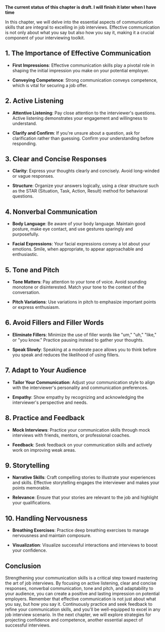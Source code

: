 **The current status of this chapter is draft. I will finish it later when I have time**

In this chapter, we will delve into the essential aspects of communication skills that are integral to excelling in job interviews. Effective communication is not only about what you say but also how you say it, making it a crucial component of your interviewing toolkit.

**1. The Importance of Effective Communication**
------------------------------------------------

* **First Impressions**: Effective communication skills play a pivotal role in shaping the initial impression you make on your potential employer.

* **Conveying Competence**: Strong communication conveys competence, which is vital for securing a job offer.

**2. Active Listening**
-----------------------

* **Attentive Listening**: Pay close attention to the interviewer's questions. Active listening demonstrates your engagement and willingness to understand.

* **Clarify and Confirm**: If you're unsure about a question, ask for clarification rather than guessing. Confirm your understanding before responding.

**3. Clear and Concise Responses**
----------------------------------

* **Clarity**: Express your thoughts clearly and concisely. Avoid long-winded or vague responses.

* **Structure**: Organize your answers logically, using a clear structure such as the STAR (Situation, Task, Action, Result) method for behavioral questions.

**4. Nonverbal Communication**
------------------------------

* **Body Language**: Be aware of your body language. Maintain good posture, make eye contact, and use gestures sparingly and purposefully.

* **Facial Expressions**: Your facial expressions convey a lot about your emotions. Smile, when appropriate, to appear approachable and enthusiastic.

**5. Tone and Pitch**
---------------------

* **Tone Matters**: Pay attention to your tone of voice. Avoid sounding monotone or disinterested. Match your tone to the context of the conversation.

* **Pitch Variations**: Use variations in pitch to emphasize important points or express enthusiasm.

**6. Avoid Fillers and Filler Words**
-------------------------------------

* **Eliminate Fillers**: Minimize the use of filler words like "um," "uh," "like," or "you know." Practice pausing instead to gather your thoughts.

* **Speak Slowly**: Speaking at a moderate pace allows you to think before you speak and reduces the likelihood of using fillers.

**7. Adapt to Your Audience**
-----------------------------

* **Tailor Your Communication**: Adjust your communication style to align with the interviewer's personality and communication preferences.

* **Empathy**: Show empathy by recognizing and acknowledging the interviewer's perspective and needs.

**8. Practice and Feedback**
----------------------------

* **Mock Interviews**: Practice your communication skills through mock interviews with friends, mentors, or professional coaches.

* **Feedback**: Seek feedback on your communication skills and actively work on improving weak areas.

**9. Storytelling**
-------------------

* **Narrative Skills**: Craft compelling stories to illustrate your experiences and skills. Effective storytelling engages the interviewer and makes your points memorable.

* **Relevance**: Ensure that your stories are relevant to the job and highlight your qualifications.

**10. Handling Nervousness**
----------------------------

* **Breathing Exercises**: Practice deep breathing exercises to manage nervousness and maintain composure.

* **Visualization**: Visualize successful interactions and interviews to boost your confidence.

**Conclusion**
--------------

Strengthening your communication skills is a critical step toward mastering the art of job interviews. By focusing on active listening, clear and concise responses, nonverbal communication, tone and pitch, and adaptability to your audience, you can create a positive and lasting impression on potential employers. Remember that effective communication is not just about what you say, but how you say it. Continuously practice and seek feedback to refine your communication skills, and you'll be well-equipped to excel in any job interview scenario. In the next chapter, we will explore strategies for projecting confidence and competence, another essential aspect of successful interviews.
